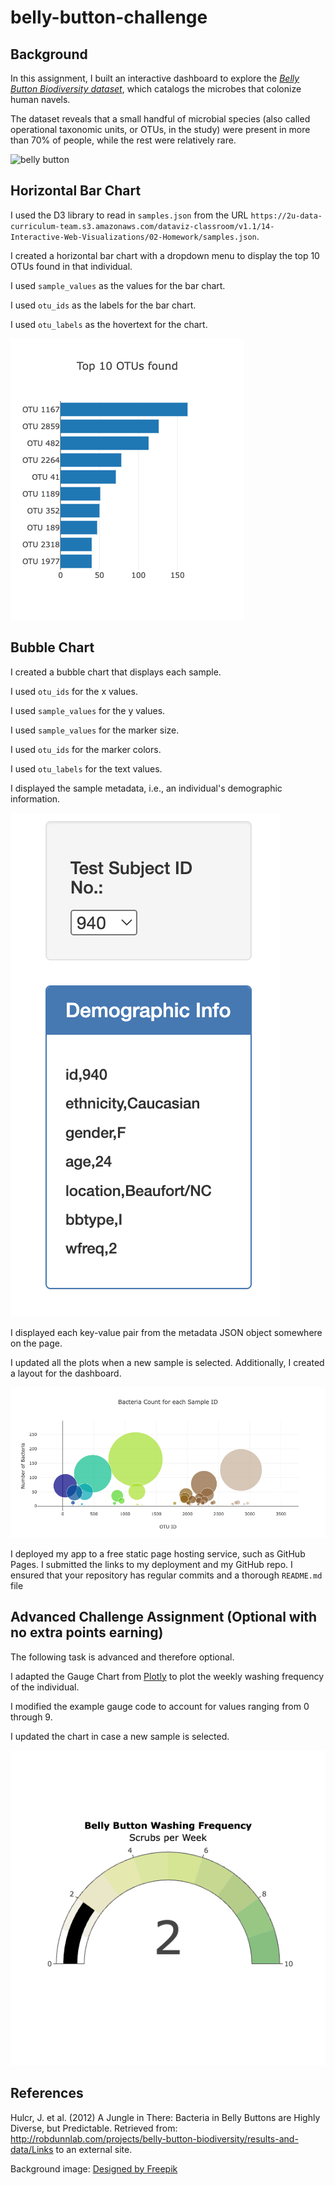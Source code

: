 # belly-button-challenge

## Background

In this assignment, I built an interactive dashboard to explore the *[Belly Button Biodiversity dataset](https://robdunnlab.com/projects/belly-button-biodiversity/)*, which catalogs the microbes that colonize human navels.

The dataset reveals that a small handful of microbial species (also called operational taxonomic units, or OTUs, in the study) were present in more than 70% of people, while the rest were relatively rare.

![belly button](https://robdunnlab.com/wp-content/uploads/940.jpg)

## Horizontal Bar Chart

I used the D3 library to read in `samples.json` from the URL `https://2u-data-curriculum-team.s3.amazonaws.com/dataviz-classroom/v1.1/14-Interactive-Web-Visualizations/02-Homework/samples.json`.

I created a horizontal bar chart with a dropdown menu to display the top 10 OTUs found in that individual.

I used `sample_values` as the values for the bar chart.

I used `otu_ids` as the labels for the bar chart.

I used `otu_labels` as the hovertext for the chart.

![bar chart](https://github.com/Amarilli/belly-button-challenge/blob/main/Images/barchart.png)

## Bubble Chart

I created a bubble chart that displays each sample.

I used `otu_ids` for the x values.

I used `sample_values` for the y values.

I used `sample_values` for the marker size.

I used `otu_ids` for the marker colors.

I used `otu_labels` for the text values.

I displayed the sample metadata, i.e., an individual's demographic information.

![demographic](https://github.com/Amarilli/belly-button-challenge/blob/main/Images/demographic.png)

I displayed each key-value pair from the metadata JSON object somewhere on the page.

I updated all the plots when a new sample is selected. Additionally, I created a layout for the dashboard. 

![bubble](https://github.com/Amarilli/belly-button-challenge/blob/main/Images/bubblechart.png)


I deployed my app to a free static page hosting service, such as GitHub Pages. I submitted the links to my deployment and my GitHub repo. I ensured that your repository has regular commits and a thorough `README.md` file


## Advanced Challenge Assignment (Optional with no extra points earning)
The following task is advanced and therefore optional.

I adapted the Gauge Chart from [Plotly](https://plot.ly/javascript/gauge-charts) to plot the weekly washing frequency of the individual.

I modified the example gauge code to account for values ranging from 0 through 9.

I updated the chart in case a new sample is selected.

![gauge](https://github.com/Amarilli/belly-button-challenge/blob/main/Images/gauge_chart.png)

## References 

Hulcr, J. et al. (2012) A Jungle in There: Bacteria in Belly Buttons are Highly Diverse, but Predictable. Retrieved from: http://robdunnlab.com/projects/belly-button-biodiversity/results-and-data/Links to an external site.

Background image: <a href="http://www.freepik.com">Designed by Freepik</a>

